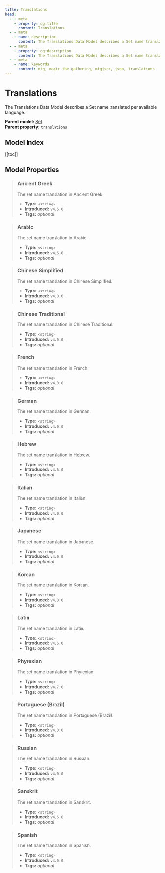 ```yaml
---
title: Translations
head:
  - - meta
    - property: og:title
      content: Translations
  - - meta
    - name: description
      content: The Translations Data Model describes a Set name translated per available language.
  - - meta
    - property: og:description
      content: The Translations Data Model describes a Set name translated per available language.
  - - meta
    - name: keywords
      content: mtg, magic the gathering, mtgjson, json, translations
---
```


# Translations

The Translations Data Model describes a Set name translated per available language.

**Parent model:** [Set](/data-models/set/)  
**Parent property:** `translations`

## Model Index

<PropertyToggler/>

[[toc]]

## Model Properties

> ### Ancient Greek
>
> The set name translation in Ancient Greek.
>
> - **Type:** `<string>`
> - **Introduced:** `v4.6.0`
> - **Tags:** <i class="optional">optional</i>

> ### Arabic
>
> The set name translation in Arabic.
>
> - **Type:** `<string>`
> - **Introduced:** `v4.6.0`
> - **Tags:** <i class="optional">optional</i>

> ### Chinese Simplified
>
> The set name translation in Chinese Simplified.
>
> - **Type:** `<string>`
> - **Introduced:** `v4.0.0`
> - **Tags:** <i class="optional">optional</i>

> ### Chinese Traditional
>
> The set name translation in Chinese Traditional.
>
> - **Type:** `<string>`
> - **Introduced:** `v4.0.0`
> - **Tags:** <i class="optional">optional</i>

> ### French
>
> The set name translation in French.
>
> - **Type:** `<string>`
> - **Introduced:** `v4.0.0`
> - **Tags:** <i class="optional">optional</i>

> ### German
>
> The set name translation in German.
>
> - **Type:** `<string>`
> - **Introduced:** `v4.0.0`
> - **Tags:** <i class="optional">optional</i>

> ### Hebrew
>
> The set name translation in Hebrew.
>
> - **Type:** `<string>`
> - **Introduced:** `v4.6.0`
> - **Tags:** <i class="optional">optional</i>

> ### Italian
>
> The set name translation in Italian.
>
> - **Type:** `<string>`
> - **Introduced:** `v4.0.0`
> - **Tags:** <i class="optional">optional</i>

> ### Japanese
>
> The set name translation in Japanese.
>
> - **Type:** `<string>`
> - **Introduced:** `v4.0.0`
> - **Tags:** <i class="optional">optional</i>

> ### Korean
>
> The set name translation in Korean.
>
> - **Type:** `<string>`
> - **Introduced:** `v4.0.0`
> - **Tags:** <i class="optional">optional</i>

> ### Latin
>
> The set name translation in Latin.
>
> - **Type:** `<string>`
> - **Introduced:** `v4.6.0`
> - **Tags:** <i class="optional">optional</i>

> ### Phyrexian
>
> The set name translation in Phyrexian.
>
> - **Type:** `<string>`
> - **Introduced:** `v4.7.0`
> - **Tags:** <i class="optional">optional</i>

> ### Portuguese (Brazil)
>
> The set name translation in Portuguese (Brazil).
>
> - **Type:** `<string>`
> - **Introduced:** `v4.0.0`
> - **Tags:** <i class="optional">optional</i>

> ### Russian
>
> The set name translation in Russian.
>
> - **Type:** `<string>`
> - **Introduced:** `v4.0.0`
> - **Tags:** <i class="optional">optional</i>

> ### Sanskrit
>
> The set name translation in Sanskrit.
>
> - **Type:** `<string>`
> - **Introduced:** `v4.6.0`
> - **Tags:** <i class="optional">optional</i>

> ### Spanish
>
> The set name translation in Spanish.
>
> - **Type:** `<string>`
> - **Introduced:** `v4.0.0`
> - **Tags:** <i class="optional">optional</i>
